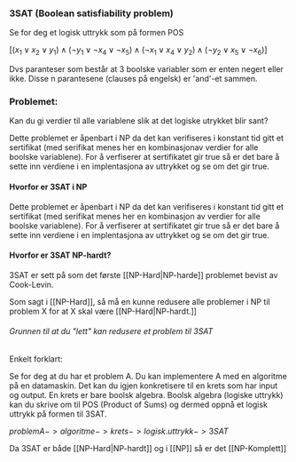 ### 3SAT (Boolean satisfiability problem)

Se for deg et logisk uttrykk som på formen POS

$[(x_1 \vee x_2 \vee y_1) \wedge ( \neg y_1 \vee \neg x_4 \vee \neg x_5) \wedge (\neg x_1 \vee x_4 \vee y_2) \wedge ( \neg y_2 \vee x_5 \vee \neg x_6)]$

Dvs paranteser som består at 3 boolske variabler som er enten negert eller
ikke. Disse n parantesene (clauses på engelsk) er 'and'-et sammen.

### Problemet:
Kan du gi verdier til alle variablene slik at det logiske utrykket blir sant?


Dette problemet er åpenbart i NP da det kan verifiseres i konstant tid gitt et
sertifikat (med serifikat menes her en kombinasjonav verdier for alle boolske
variablene). For å verfiserer at sertifikatet gir true så er det bare å sette inn verdiene i en implentasjona av uttrykket og se om det gir true.

#### Hvorfor er 3SAT i NP
Dette problemet er åpenbart i NP da det kan verifiseres i konstant tid gitt et sertifikat (med serifikat menes her en kombinasjon av verdier for alle boolske variablene). For å verfiserer at sertifikatet gir true så er det bare å sette inn verdiene i en implentasjona av uttrykket og se om det gir true.

#### Hvorfor er 3SAT NP-hardt?
3SAT er sett på som det første [[NP-Hard|NP-harde]] problemet bevist av Cook-Levin.

Som sagt i [[NP-Hard]], så må en kunne redusere alle problemer i NP til problem X for at X skal være [[NP-Hard|NP-hardt.]]

###### Grunnen til at du "lett" kan redusere et problem til 3SAT
Enkelt forklart:

Se for deg at du har et problem A. Du kan implementere A med en algoritme på en datamaskin. Det kan du igjen konkretisere til en krets som har input og output. En krets er bare boolsk algebra. Boolsk algebra (logiske uttrykk) kan du skrive om til POS (Product of Sums) og dermed oppnå et logisk uttrykk på formen til 3SAT.

$problem A -> algoritme -> krets -> logisk.uttrykk -> 3SAT$

Da 3SAT er både [[NP-Hard|NP-hardt]] og i [[NP]] så er det [[NP-Komplett]]